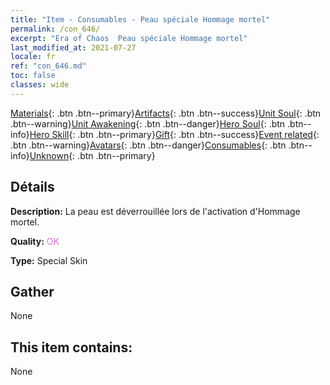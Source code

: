 ```yaml
---
title: "Item - Consumables - Peau spéciale Hommage mortel"
permalink: /con_646/
excerpt: "Era of Chaos  Peau spéciale Hommage mortel"
last_modified_at: 2021-07-27
locale: fr
ref: "con_646.md"
toc: false
classes: wide
---
```

 [Materials](/ItemsFR/){: .btn .btn--primary}[Artifacts](/ItemsFR/Artifacts/){: .btn .btn--success}[Unit Soul](/ItemsFR/UnitSoul/){: .btn .btn--warning}[Unit Awakening](/ItemsFR/UnitAwakening/){: .btn .btn--danger}[Hero Soul](/ItemsFR/HeroSoul/){: .btn .btn--info}[Hero Skill](/ItemsFR/HeroSkill/){: .btn .btn--primary}[Gift](/ItemsFR/Gift/){: .btn .btn--success}[Event related](/ItemsFR/Events/){: .btn .btn--warning}[Avatars](/ItemsFR/Avatars/){: .btn .btn--danger}[Consumables](/ItemsFR/Consumables/){: .btn .btn--info}[Unknown](/ItemsFR/Unknown/){: .btn .btn--primary}

## Détails
 **Description:** La peau est déverrouillée lors de l'activation d'Hommage mortel.

 **Quality:** <span style="color: #DA70D6">OK</span>

 **Type:** Special Skin

## Gather

  None

## This item contains:

  None

